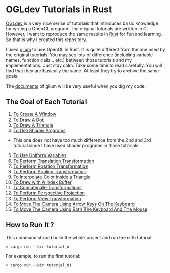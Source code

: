 # OGLdev Tutorials in Rust

[OGLdev](http://ogldev.atspace.co.uk/) is a very nice serise of tutorials that introduces basic knowledge for writing a OpenGL program. The original tutorials are written in C. However, I want to reproduce the same results in [Rust](https://www.rust-lang.org/) for fun and learning. So that is why I created this repository.

I used [glium](https://github.com/tomaka/glium) to use OpenGL in Rust. It is quite different from the one used by the original tutorials. You may see lots of difference (including variable names, function calls... etc.) between those tutorials and my implementations. Just stay calm. Take some time to read carefully. You will find that they are basically the same. At least they try to archive the same goals.

The [documents](http://tomaka.github.io/glium/glium/index.html) of glium will be very useful when you dig my code.

## The Goal of Each Tutorial

1. [To Create A Window](src/bin/tutorial_01.rs)
2. [To Draw A Dot](src/bin/tutorial_02.rs)
3. [To Draw A Triangle](src/bin/tutorial_03.rs)
4. [To Use Shader Programs](src/bin/tutorial_04.rs)
  - This one does not have too much difference from the 2nd and 3rd tutorial since I have used shader programs in those tutorials.
5. [To Use Uniform Variables](src/bin/tutorial_05.rs)
6. [To Perform Translation Transformation](src/bin/tutorial_06.rs)
7. [To Perform Rotation Transformation](src/bin/tutorial_07.rs)
8. [To Perform Scaling Transformation](src/bin/tutorial_08.rs)
9. [To Interpolate Color inside a Triangle](src/bin/tutorial_09.rs)
10. [To Draw with A Index Buffer](src/bin/tutorial_10.rs)
11. [To Concatenate Transformations](src/bin/tutorial_11.rs)
12. [To Perform Perspective Projection](src/bin/tutorial_12.rs)
13. [To Perform View Transformation](src/bin/tutorial_13.rs)
14. [To Move The Camera Using Arrow Keys On The Keyboard](src/bin/tutorial_14.rs)
15. [To Move The Camera Using Both The Keyboard And The Mouse](src/bin/tutorial_15.rs)

## How to Run It ?

This command should build the whole project and run the `n`-th tutorial:

```
> cargo run --bin tutorial_n
```

For example, to run the first tutorial:

```
> cargo run --bin tutorial_01
```
